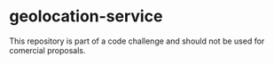 # geolocation-service
This repository is part of a code challenge and should not be used for comercial proposals.
